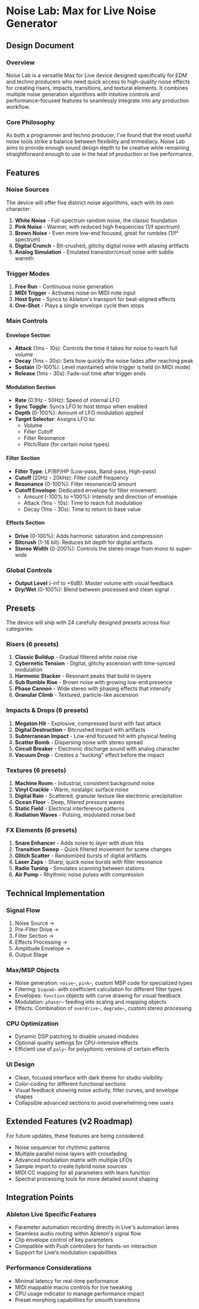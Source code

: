 # Noise Lab: Max for Live Noise Generator

## Design Document

### Overview
Noise Lab is a versatile Max for Live device designed specifically for EDM and techno producers who need quick access to high-quality noise effects for creating risers, impacts, transitions, and textural elements. It combines multiple noise generation algorithms with intuitive controls and performance-focused features to seamlessly integrate into any production workflow.

### Core Philosophy
As both a programmer and techno producer, I've found that the most useful noise tools strike a balance between flexibility and immediacy. Noise Lab aims to provide enough sound design depth to be creative while remaining straightforward enough to use in the heat of production or live performance.

## Features

### Noise Sources
The device will offer five distinct noise algorithms, each with its own character:

1. **White Noise** - Full-spectrum random noise, the classic foundation
2. **Pink Noise** - Warmer, with reduced high frequencies (1/f spectrum)
3. **Brown Noise** - Even more low-end focused, great for rumbles (1/f² spectrum)
4. **Digital Crunch** - Bit-crushed, glitchy digital noise with aliasing artifacts
5. **Analog Simulation** - Emulated transistor/circuit noise with subtle warmth

### Trigger Modes
1. **Free Run** - Continuous noise generation
2. **MIDI Trigger** - Activates noise on MIDI note input
3. **Host Sync** - Syncs to Ableton's transport for beat-aligned effects
4. **One-Shot** - Plays a single envelope cycle then stops

### Main Controls

#### Envelope Section
- **Attack** (1ms - 10s): Controls the time it takes for noise to reach full volume
- **Decay** (1ms - 30s): Sets how quickly the noise fades after reaching peak
- **Sustain** (0-100%): Level maintained while trigger is held (in MIDI mode)
- **Release** (1ms - 30s): Fade-out time after trigger ends

#### Modulation Section
- **Rate** (0.1Hz - 50Hz): Speed of internal LFO
- **Sync Toggle**: Syncs LFO to host tempo when enabled
- **Depth** (0-100%): Amount of LFO modulation applied
- **Target Selector**: Assigns LFO to:
  - Volume
  - Filter Cutoff
  - Filter Resonance
  - Pitch/Rate (for certain noise types)

#### Filter Section
- **Filter Type**: LP/BP/HP (Low-pass, Band-pass, High-pass)
- **Cutoff** (20Hz - 20kHz): Filter cutoff frequency
- **Resonance** (0-100%): Filter resonance/Q amount
- **Cutoff Envelope**: Dedicated envelope for filter movement:
  - Amount (-100% to +100%): Intensity and direction of envelope
  - Attack (1ms - 10s): Time to reach full modulation
  - Decay (1ms - 30s): Time to return to base value

#### Effects Section
- **Drive** (0-100%): Adds harmonic saturation and compression
- **Bitcrush** (1-16 bit): Reduces bit depth for digital artifacts
- **Stereo Width** (0-200%): Controls the stereo image from mono to super-wide

### Global Controls
- **Output Level** (-inf to +6dB): Master volume with visual feedback
- **Dry/Wet** (0-100%): Blend between processed and clean signal

## Presets

The device will ship with 24 carefully designed presets across four categories:

### Risers (6 presets)
1. **Classic Buildup** - Gradual filtered white noise rise
2. **Cybernetic Tension** - Digital, glitchy ascension with time-synced modulation
3. **Harmonic Stacker** - Resonant peaks that build in layers
4. **Sub Rumble Rise** - Brown noise with growing low-end presence
5. **Phase Cannon** - Wide stereo with phasing effects that intensify
6. **Granular Climb** - Textured, particle-like ascension

### Impacts & Drops (6 presets)
1. **Megaton Hit** - Explosive, compressed burst with fast attack
2. **Digital Destruction** - Bitcrushed impact with artifacts
3. **Subterranean Impact** - Low-end focused hit with physical feeling
4. **Scatter Bomb** - Dispersing noise with stereo spread
5. **Circuit Breaker** - Electronic discharge sound with analog character
6. **Vacuum Drop** - Creates a "sucking" effect before the impact

### Textures (6 presets)
1. **Machine Room** - Industrial, consistent background noise
2. **Vinyl Crackle** - Warm, nostalgic surface noise
3. **Digital Rain** - Scattered, granular texture like electronic precipitation
4. **Ocean Floor** - Deep, filtered pressure waves
5. **Static Field** - Electrical interference patterns
6. **Radiation Waves** - Pulsing, modulated noise bed

### FX Elements (6 presets)
1. **Snare Enhancer** - Adds noise to layer with drum hits
2. **Transition Sweep** - Quick filtered movement for scene changes
3. **Glitch Scatter** - Randomized bursts of digital artifacts
4. **Laser Zaps** - Sharp, quick noise bursts with filter resonance
5. **Radio Tuning** - Simulates scanning between stations
6. **Air Pump** - Rhythmic noise pulses with compression

## Technical Implementation

### Signal Flow
1. Noise Source → 
2. Pre-Filter Drive → 
3. Filter Section → 
4. Effects Processing → 
5. Amplitude Envelope → 
6. Output Stage

### Max/MSP Objects
- Noise generation: `noise~`, `pink~`, custom MSP code for specialized types
- Filtering: `biquad~` with coefficient calculation for different filter types
- Envelopes: `function` objects with curve drawing for visual feedback
- Modulation: `phasor~` feeding into scaling and mapping objects
- Effects: Combination of `overdrive~`, `degrade~`, custom stereo processing

### CPU Optimization
- Dynamic DSP patching to disable unused modules
- Optional quality settings for CPU-intensive effects
- Efficient use of `poly~` for polyphonic versions of certain effects

### UI Design
- Clean, focused interface with dark theme for studio visibility
- Color-coding for different functional sections
- Visual feedback showing noise activity, filter curves, and envelope shapes
- Collapsible advanced sections to avoid overwhelming new users

## Extended Features (v2 Roadmap)

For future updates, these features are being considered:
- Noise sequencer for rhythmic patterns
- Multiple parallel noise layers with crossfading
- Advanced modulation matrix with multiple LFOs
- Sample import to create hybrid noise sources
- MIDI CC mapping for all parameters with learn function
- Spectral processing tools for more detailed sound shaping

## Integration Points

### Ableton Live Specific Features
- Parameter automation recording directly in Live's automation lanes
- Seamless audio routing within Ableton's signal flow
- Clip envelope control of key parameters
- Compatible with Push controllers for hands-on interaction
- Support for Live's modulation capabilities

### Performance Considerations
- Minimal latency for real-time performance
- MIDI mappable macro controls for live tweaking
- CPU usage indicator to manage performance impact
- Preset morphing capabilities for smooth transitions
